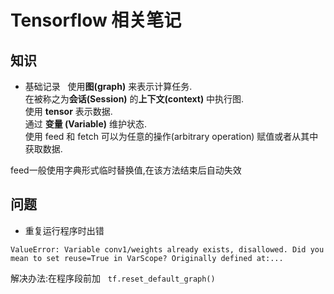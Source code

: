 # Tensorflow 相关笔记

## 知识
* 基础记录  
使用**图(graph)** 来表示计算任务.  
在被称之为**会话(Session)** 的**上下文(context)** 中执行图.  
使用 **tensor** 表示数据.  
通过 **变量 (Variable)** 维护状态.  
使用 feed 和 fetch 可以为任意的操作(arbitrary operation) 赋值或者从其中获取数据.   

feed一般使用字典形式临时替换值,在该方法结束后自动失效
## 问题
* 重复运行程序时出错  
```shell
ValueError: Variable conv1/weights already exists, disallowed. Did you mean to set reuse=True in VarScope? Originally defined at:...
```
解决办法:在程序段前加  
`tf.reset_default_graph()`
